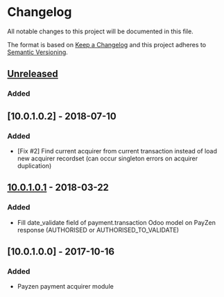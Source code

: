 # Changelog
All notable changes to this project will be documented in this file.

The format is based on [Keep a Changelog](http://keepachangelog.com/en/1.0.0/)
and this project adheres to [Semantic Versioning](http://semver.org/spec/v2.0.0.html).

## [Unreleased]
### Added

## [10.0.1.0.2] - 2018-07-10
### Added
- [Fix #2] Find current acquirer from current transaction instead of load new acquirer recordset (can occur singleton errors on acquirer duplication)

## [10.0.1.0.1] - 2018-03-22
### Added
- Fill date_validate field of payment.transaction Odoo model on PayZen response (AUTHORISED or AUTHORISED_TO_VALIDATE)

## [10.0.1.0.0] - 2017-10-16
### Added
- Payzen payment acquirer module

[Unreleased]: https://github.com/Horanet/payment_payzen/compare/10.0.1.0.1...HEAD
[10.0.1.0.1]: https://github.com/Horanet/payment_payzen/compare/10.0.1.0.0...10.0.1.0.1